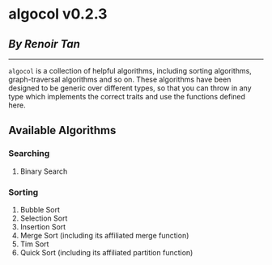 # algocol v0.2.3

## *By Renoir Tan*

--------------------------------------------------------------------------------

`algocol` is a collection of helpful algorithms, including sorting algorithms,
graph-traversal algorithms and so on. These algorithms have been designed to
be generic over different types, so that you can throw in any type which
implements the correct traits and use the functions defined here.

## Available Algorithms

### Searching

1. Binary Search

### Sorting

1. Bubble Sort
2. Selection Sort
3. Insertion Sort
4. Merge Sort (including its affiliated merge function)
5. Tim Sort
6. Quick Sort (including its affiliated partition function)
